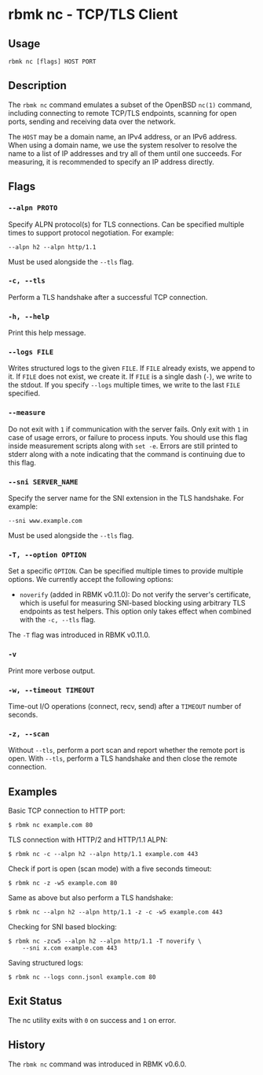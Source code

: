 # rbmk nc - TCP/TLS Client

## Usage

```
rbmk nc [flags] HOST PORT
```

## Description

The `rbmk nc` command emulates a subset of the OpenBSD `nc(1)` command,
including connecting to remote TCP/TLS endpoints, scanning for open ports,
sending and receiving data over the network.

The `HOST` may be a domain name, an IPv4 address, or an IPv6 address. When
using a domain name, we use the system resolver to resolve the name to a
list of IP addresses and try all of them until one succeeds. For measuring,
it is recommended to specify an IP address directly.

## Flags

### `--alpn PROTO`

Specify ALPN protocol(s) for TLS connections. Can be specified
multiple times to support protocol negotiation. For example:

```
--alpn h2 --alpn http/1.1
```

Must be used alongside the `--tls` flag.

### `-c, --tls`

Perform a TLS handshake after a successful TCP connection.

### `-h, --help`

Print this help message.

### `--logs FILE`

Writes structured logs to the given `FILE`. If `FILE` already exists, we
append to it. If `FILE` does not exist, we create it. If `FILE` is a single
dash (`-`), we write to the stdout. If you specify `--logs` multiple
times, we write to the last `FILE` specified.

### `--measure`

Do not exit with `1` if communication with the server fails. Only exit
with `1` in case of usage errors, or failure to process inputs. You should
use this flag inside measurement scripts along with `set -e`. Errors are
still printed to stderr along with a note indicating that the command is
continuing due to this flag.

### `--sni SERVER_NAME`

Specify the server name for the SNI extension in the TLS
handshake. For example:

```
--sni www.example.com
```

Must be used alongside the `--tls` flag.

### `-T, --option OPTION`

Set a specific `OPTION`. Can be specified multiple times to provide
multiple options. We currently accept the following options:

- `noverify` (added in RBMK v0.11.0): Do not verify the server's
certificate, which is useful for measuring SNI-based blocking using
arbitrary TLS endpoints as test helpers. This option only takes
effect when combined with the `-c, --tls` flag.

The `-T` flag was introduced in RBMK v0.11.0.

### `-v`

Print more verbose output.

### `-w, --timeout TIMEOUT`

Time-out I/O operations (connect, recv, send) after
a `TIMEOUT` number of seconds.

### `-z, --scan`

Without `--tls`, perform a port scan and report whether the
remote port is open. With `--tls`, perform a TLS handshake
and then close the remote connection.

## Examples

Basic TCP connection to HTTP port:

```
$ rbmk nc example.com 80
```

TLS connection with HTTP/2 and HTTP/1.1 ALPN:

```
$ rbmk nc -c --alpn h2 --alpn http/1.1 example.com 443
```

Check if port is open (scan mode) with a five seconds timeout:

```
$ rbmk nc -z -w5 example.com 80
```

Same as above but also perform a TLS handshake:

```
$ rbmk nc --alpn h2 --alpn http/1.1 -z -c -w5 example.com 443
```

Checking for SNI based blocking:

```
$ rbmk nc -zcw5 --alpn h2 --alpn http/1.1 -T noverify \
    --sni x.com example.com 443
```

Saving structured logs:

```
$ rbmk nc --logs conn.jsonl example.com 80
```

## Exit Status

The nc utility exits with `0` on success and `1` on error.

## History

The `rbmk nc` command was introduced in RBMK v0.6.0.
